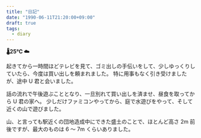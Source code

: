 ```yaml
---
title: "日記"
date: "1990-06-11T21:20:00+09:00"
draft: true
tags:
  - diary
---
```


__🌡25℃ ☁__

起きてから一時間ほどテレビを見て、ゴミ出しの手伝いをして、少しゆっくりしていたら、今度は買い出しを頼まれました。
特に用事もなく引き受けましたが、途中 U 君と会いました。

話の流れで午後遊ぶこととなり、一旦別れて買い出しを済ませ、昼食を取ってから U 君の家へ。
少しだけファミコンやってから、庭で水遊びをやって、そして近くの山で遊びました。

山、と言っても駅近くの団地造成中にできた盛土のことで、ほとんど高さ 2m 前後ですが、最大のものは 6 〜 7m くらいありました。
